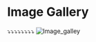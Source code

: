 # Image Gallery

⤵⤵⤵⤵⤵⤵⤵⤵ 
![Image_galley](https://user-images.githubusercontent.com/60979495/187840565-496a1ed1-fa52-4482-9176-269d7a8d920b.png)
